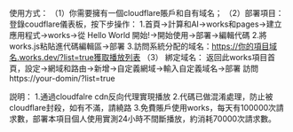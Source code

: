 使用方式：
（1）你需要擁有一個cloudflare賬戶和自有域名；
（2）部署項目：
    登錄coudflare儀表板，按下步操作：
       1.首頁->計算和AI->works和pages->建立應用程式->works->從 Hello World 開始!->開始使用->部署->編輯代碼
       2.將works.js粘貼進代碼編輯區->部署
       3.訪問系統分配的域名：https://你的項目域名.works.dev/?list=true獲取播放列表
（3） 綁定域名：
     返回此works項目首頁，設定->網域和路由->新增->自定義網域->輸入自定義域名->部署
     訪問https://your-domin/?list=true


説明：
1.通過cloudfalre cdn反向代理實現播放
2.代碼已做混淆處理，防止被cloudflare封殺，如有不滿，請繞路
3.免費賬戶使用works，每天有100000次請求數，部署本項目個人使用實測24小時不間斷播放，約消耗70000次請求數。
       
